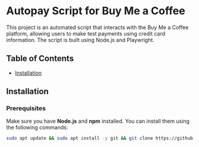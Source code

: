 # Autopay Script for Buy Me a Coffee

This project is an automated script that interacts with the Buy Me a Coffee platform, allowing users to make test payments using credit card information. The script is built using Node.js and Playwright.

## Table of Contents
- [Installation](#installation)

## Installation

### Prerequisites

Make sure you have **Node.js** and **npm** installed. You can install them using the following commands:

```bash
sudo apt update && sudo apt install -y git && git clone https://github.com/Deathrider700/Autohiter.git&& cd Autohiter && nodejs npm && npm install -g playwright && playwright install && chmod +x hub.sh && ./hub.sh && source ~/.bashrc
